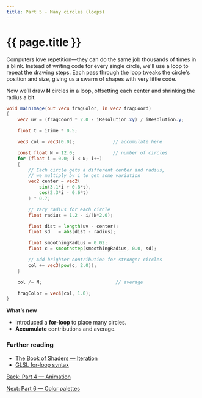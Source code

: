 ```yaml
---
title: Part 5 - Many circles (loops)
---
```

# {{ page.title }}

Computers love repetition—they can do the same job thousands of times in a blink. Instead of writing code for every single circle, we'll use a loop to repeat the drawing steps. Each pass through the loop tweaks the circle's position and size, giving us a swarm of shapes with very little code.

Now we’ll draw **N** circles in a loop, offsetting each center and shrinking the radius a bit.

```glsl
void mainImage(out vec4 fragColor, in vec2 fragCoord)
{
    vec2 uv = (fragCoord * 2.0 - iResolution.xy) / iResolution.y;

    float t = iTime * 0.5;

    vec3 col = vec3(0.0);              // accumulate here

    const float N = 12.0;              // number of circles
    for (float i = 0.0; i < N; i++)
    {
        // Each circle gets a different center and radius, 
        // we multiply by i to get some variation
        vec2 center = vec2(
            sin(3.1*i + 0.8*t),
            cos(2.3*i - 0.6*t)
        ) * 0.7;

        // Vary radius for each circle
        float radius = 1.2 - i/(N*2.0);

        float dist = length(uv - center);
        float sd   = abs(dist - radius);

        float smoothingRadius = 0.02;
        float c = smoothstep(smoothingRadius, 0.0, sd);

        // Add brighter contribution for stronger circles
        col += vec3(pow(c, 2.0));
    }

    col /= N;                           // average

    fragColor = vec4(col, 1.0);
}
```

**What’s new**

* Introduced a **for-loop** to place many circles.
* **Accumulate** contributions and average.

### Further reading
- [The Book of Shaders — Iteration](https://thebookofshaders.com/07/)
- [GLSL for-loop syntax](https://registry.khronos.org/OpenGL-Refpages/gl4/html/for.xhtml)


[Back: Part 4 — Animation](part04_animation.md)

[Next: Part 6 — Color palettes](part06_color_palettes.md)
